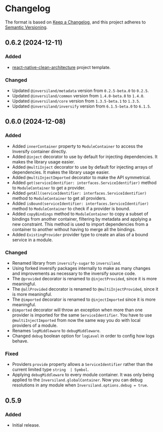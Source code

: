 # Changelog

The format is based on [Keep a Changelog](https://keepachangelog.com/en/1.0.0/),
and this project adheres to [Semantic Versioning](https://semver.org/spec/v2.0.0.html).

## 0.6.2 (2024-12-11)

### Added

- [react-native-clean-architecture](https://github.com/carlossalasamper/react-native-clean-architecture) project template.

### Changed

- Updated `@inversiland/metadata` version from `0.2.5-beta.0` to `0.2.5`.
- Updated `@inversiland/common` version from `1.4.0-beta.0` to `1.4.0`.
- Updated `@inversiland/core` version from `1.3.5-beta.1` to `1.3.5`.
- Updated `@inversiland/inversify` version from `6.1.5-beta.0` to `6.1.5`.

## 0.6.0 (2024-12-08)

### Added

- Added `innerContainer` property to `ModuleContainer` to access the Inversify container directly.
- Added `@inject` decorator to use by default for injecting dependencies. It makes the library usage easier.
- Added `@multiInject` decorator to use by default for injecting arrays of dependencies. It makes the library usage easier.
- Added `@multiInjectImported` decorator to make the API symmetrical.
- Added `get(serviceIdentifier: interfaces.ServiceIdentifier)` method to `ModuleContainer` to get a provider.
- Added `getAll(serviceIdentifier: interfaces.ServiceIdentifier)` method to `ModuleContainer` to get all providers.
- Added `isBound(serviceIdentifier: interfaces.ServiceIdentifier)` method to `ModuleContainer` to check if a provider is bound.
- Added `copyBindings` method to `ModuleContainer` to copy a subset of bindings from another container, filtering by metadata and applying a new constraint. This method is used to import dependencies from a container to another without having to merge all the bindings.
- Added `ExistingProvider` provider type to create an alias of a bound service in a module.

### Changed

- Renamed library from `inversify-sugar` to `inversiland`.
- Using forked inversify packages internally to make as many changes and improvements as necessary to the inversify source code.
- The `@provided` decorator is renamed to `@injectProvided`, since it is more meaningful.
- The `@allProvided` decorator is renamed to `@multiInjectProvided`, since it is more meaningful.
- The `@imported` decorator is renamed to `@injectImported` since it is more meaningful.
- `@imported` decorator will throw an exception when more than one provider is imported for the same `ServiceIdentifier`. You have to use `@multiInjectImported` from now the same way you do with local providers of a module.
- Renames `logMiddleware` to `debugMiddleware`.
- Changed `debug` boolean option for `logLevel` in order to config how logs behave.

### Fixed

- Providers `provide` property allows a `ServiceIdentifier` rather than the current limited type `string  | Symbol`.
- Applying `debugMiddleware` to every module container. It was only being applied to the `Inversiland.globalContainer`. Now you can debug resolutions in any module when `Inversiland.options.debug = true`.

## 0.5.9

### Added

- Initial release.
